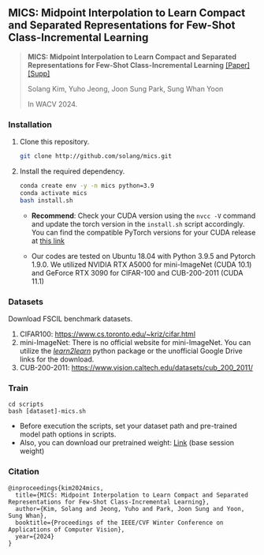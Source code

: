 ## MICS: Midpoint Interpolation to Learn Compact and Separated Representations for Few-Shot Class-Incremental Learning

> **MICS: Midpoint Interpolation to Learn Compact and Separated Representations for Few-Shot Class-Incremental Learning** [\[Paper\]](https://openaccess.thecvf.com/content/WACV2024/html/Kim_MICS_Midpoint_Interpolation_To_Learn_Compact_and_Separated_Representations_for_WACV_2024_paper.html) [\[Supp\]](https://openaccess.thecvf.com/content/WACV2024/supplemental/Kim_MICS_Midpoint_Interpolation_WACV_2024_supplemental.pdf)
>
> Solang Kim, Yuho Jeong, Joon Sung Park, Sung Whan Yoon
>
> In WACV 2024. 

### Installation

1. Clone this repository.

   ```bash
   git clone http://github.com/solang/mics.git
   ```

2. Install the required dependency. 

   ```bash
   conda create env -y -n mics python=3.9
   conda activate mics
   bash install.sh
   ```

   * **Recommend**: Check your CUDA version using the `nvcc -V` command and update the torch version in the `install.sh` script accordingly. You can find the compatible PyTorch versions for your CUDA release at [this link](https://pytorch.org/get-started/previous-versions/)

   * Our codes are tested on Ubuntu 18.04 with Python 3.9.5 and Pytorch 1.9.0. We utilized NVIDIA RTX A5000 for mini-ImageNet (CUDA 10.1) and GeForce RTX 3090 for CIFAR-100 and CUB-200-2011 (CUDA 11.1) 

### Datasets

Download FSCIL benchmark datasets.

1. CIFAR100: https://www.cs.toronto.edu/~kriz/cifar.html
2. mini-ImageNet: There is no official website for mini-ImageNet. You can utilize the [*learn2learn*](https://github.com/learnables/learn2learn/) python package or the unofficial Google Drive links for the download.
3. CUB-200-2011: https://www.vision.caltech.edu/datasets/cub_200_2011/

### Train

```shell
cd scripts
bash [dataset]-mics.sh 
```

- Before execution the scripts, set your dataset path and pre-trained model path options in scripts.
- Also, you can download our pretrained weight: [Link](https://drive.google.com/drive/folders/18rcX2Vhva1lRtr_rUYcjWG6m2AshOcZ6?usp=sharing) (base session weight)

### Citation

```
@inproceedings{kim2024mics,
  title={MICS: Midpoint Interpolation to Learn Compact and Separated Representations for Few-Shot Class-Incremental Learning},
  author={Kim, Solang and Jeong, Yuho and Park, Joon Sung and Yoon, Sung Whan},
  booktitle={Proceedings of the IEEE/CVF Winter Conference on Applications of Computer Vision},
  year={2024}
}
```



